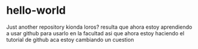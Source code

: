 # hello-world
Just another repository
kionda loros?
resulta que ahora estoy aprendiendo a usar github para usarlo en la facultad
asi que ahora estoy haciendo el tutorial de github
aca estoy cambiando un cuestion
